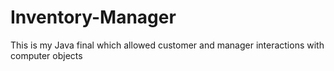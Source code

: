 # Inventory-Manager
This is my Java final which allowed customer and manager interactions with computer objects
